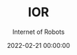 ---
title: 'IOR'
subtitle: 'Internet of Robots'
date: 2022-02-21 00:00:00
description: Follow my collection of makes and strange inventions
featured_image: '/images/ior/bitcoinbox_01.jpg'
external_url: https://www.amazon.fr/gp/product/B09D3Z3Y48
---